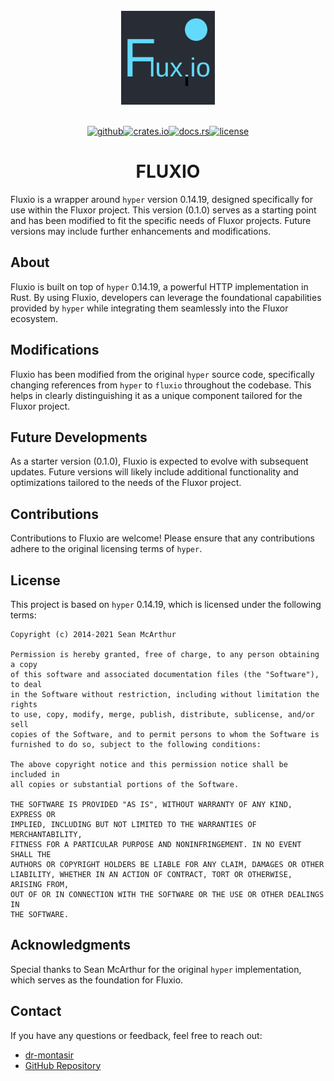<div align="center">
  <br>
  <a href="https://crates.io/crates/fluxio">
      <img src="logo.svg" width="150">
  </a>
  <br><br>

[<img alt="github" src="https://img.shields.io/badge/github-dr%20montasir%20/%20fluxio-8da0cb?style=for-the-badge&labelColor=555555&logo=github" height="22">](https://github.com/dr-montasir/fluxio)[<img alt="crates.io" src="https://img.shields.io/crates/v/fluxio.svg?style=for-the-badge&color=fc8d62&logo=rust" height="22">](https://crates.io/crates/fluxio)[<img alt="docs.rs" src="https://img.shields.io/badge/docs.rs-fluxio-66c2a5?style=for-the-badge&labelColor=555555&logo=docs.rs" height="22">](https://docs.rs/fluxio)[<img alt="license" src="https://img.shields.io/badge/license-apache_2.0-4a98f7.svg?style=for-the-badge&labelColor=555555&logo=apache" height="22">](https://choosealicense.com/licenses/apache-2.0)

  <h1>FLUXIO</h1>
</div>

Fluxio is a wrapper around `hyper` version 0.14.19, designed specifically for use within the Fluxor project. This version (0.1.0) serves as a starting point and has been modified to fit the specific needs of Fluxor projects. Future versions may include further enhancements and modifications.

## About

Fluxio is built on top of `hyper` 0.14.19, a powerful HTTP implementation in Rust. By using Fluxio, developers can leverage the foundational capabilities provided by `hyper` while integrating them seamlessly into the Fluxor ecosystem.

## Modifications

Fluxio has been modified from the original `hyper` source code, specifically changing references from `hyper` to `fluxio` throughout the codebase. This helps in clearly distinguishing it as a unique component tailored for the Fluxor project.

## Future Developments

As a starter version (0.1.0), Fluxio is expected to evolve with subsequent updates. Future versions will likely include additional functionality and optimizations tailored to the needs of the Fluxor project.

## Contributions

Contributions to Fluxio are welcome! Please ensure that any contributions adhere to the original licensing terms of `hyper`.

## License

This project is based on `hyper` 0.14.19, which is licensed under the following terms:

```text
Copyright (c) 2014-2021 Sean McArthur

Permission is hereby granted, free of charge, to any person obtaining a copy
of this software and associated documentation files (the "Software"), to deal
in the Software without restriction, including without limitation the rights
to use, copy, modify, merge, publish, distribute, sublicense, and/or sell
copies of the Software, and to permit persons to whom the Software is
furnished to do so, subject to the following conditions:

The above copyright notice and this permission notice shall be included in
all copies or substantial portions of the Software.

THE SOFTWARE IS PROVIDED "AS IS", WITHOUT WARRANTY OF ANY KIND, EXPRESS OR
IMPLIED, INCLUDING BUT NOT LIMITED TO THE WARRANTIES OF MERCHANTABILITY,
FITNESS FOR A PARTICULAR PURPOSE AND NONINFRINGEMENT. IN NO EVENT SHALL THE
AUTHORS OR COPYRIGHT HOLDERS BE LIABLE FOR ANY CLAIM, DAMAGES OR OTHER
LIABILITY, WHETHER IN AN ACTION OF CONTRACT, TORT OR OTHERWISE, ARISING FROM,
OUT OF OR IN CONNECTION WITH THE SOFTWARE OR THE USE OR OTHER DEALINGS IN
THE SOFTWARE.
```

## Acknowledgments

Special thanks to Sean McArthur for the original `hyper` implementation, which serves as the foundation for Fluxio.

## Contact

If you have any questions or feedback, feel free to reach out:

- [dr-montasir](https://crates.io/users/dr-montasir)
- [GitHub Repository](https://github.com/dr-montasir/fluxio)

